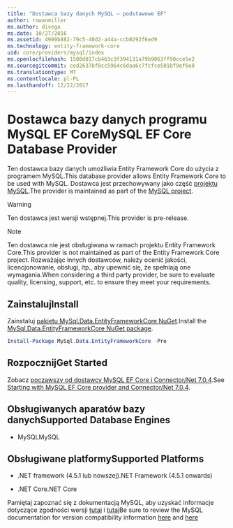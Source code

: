 ```yaml
---
title: "Dostawca bazy danych MySQL — podstawowe EF"
author: rowanmiller
ms.author: divega
ms.date: 10/27/2016
ms.assetid: 4900b882-79c5-40d2-a44a-ccb0292f6ed9
ms.technology: entity-framework-core
uid: core/providers/mysql/index
ms.openlocfilehash: 1500d017cb463c3f394131a79b9063ff90cce5e2
ms.sourcegitcommit: ced2637bf8cc5964c6daa6c7fcfce501bf9ef6e8
ms.translationtype: MT
ms.contentlocale: pl-PL
ms.lasthandoff: 12/22/2017
---
```

# <a name="mysql-ef-core-database-provider"></a><span data-ttu-id="c9744-102">Dostawca bazy danych programu MySQL EF Core</span><span class="sxs-lookup"><span data-stu-id="c9744-102">MySQL EF Core Database Provider</span></span>

<span data-ttu-id="c9744-103">Ten dostawca bazy danych umożliwia Entity Framework Core do użycia z programem MySQL.</span><span class="sxs-lookup"><span data-stu-id="c9744-103">This database provider allows Entity Framework Core to be used with MySQL.</span></span> <span data-ttu-id="c9744-104">Dostawca jest przechowywany jako część [projektu MySQL](http://dev.mysql.com).</span><span class="sxs-lookup"><span data-stu-id="c9744-104">The provider is maintained as part of the [MySQL project](http://dev.mysql.com).</span></span>

> [!WARNING]  
> <span data-ttu-id="c9744-105">Ten dostawca jest wersji wstępnej.</span><span class="sxs-lookup"><span data-stu-id="c9744-105">This provider is pre-release.</span></span>

> [!NOTE]  
> <span data-ttu-id="c9744-106">Ten dostawca nie jest obsługiwana w ramach projektu Entity Framework Core.</span><span class="sxs-lookup"><span data-stu-id="c9744-106">This provider is not maintained as part of the Entity Framework Core project.</span></span> <span data-ttu-id="c9744-107">Rozważając innych dostawców, należy ocenić jakości, licencjonowanie, obsługi, itp., aby upewnić się, że spełniają one wymagania.</span><span class="sxs-lookup"><span data-stu-id="c9744-107">When considering a third party provider, be sure to evaluate quality, licensing, support, etc. to ensure they meet your requirements.</span></span>

## <a name="install"></a><span data-ttu-id="c9744-108">Zainstaluj</span><span class="sxs-lookup"><span data-stu-id="c9744-108">Install</span></span>

<span data-ttu-id="c9744-109">Zainstaluj [pakietu MySql.Data.EntityFrameworkCore NuGet](https://www.nuget.org/packages/MySql.Data.EntityFrameworkCore).</span><span class="sxs-lookup"><span data-stu-id="c9744-109">Install the [MySql.Data.EntityFrameworkCore NuGet package](https://www.nuget.org/packages/MySql.Data.EntityFrameworkCore).</span></span>

``` powershell
Install-Package MySql.Data.EntityFrameworkCore -Pre
```

## <a name="get-started"></a><span data-ttu-id="c9744-110">Rozpocznij</span><span class="sxs-lookup"><span data-stu-id="c9744-110">Get Started</span></span>

<span data-ttu-id="c9744-111">Zobacz [począwszy od dostawcy MySQL EF Core i Connector/Net 7.0.4](http://insidemysql.com/howto-starting-with-mysql-ef-core-provider-and-connectornet-7-0-4/).</span><span class="sxs-lookup"><span data-stu-id="c9744-111">See [Starting with MySQL EF Core provider and Connector/Net 7.0.4](http://insidemysql.com/howto-starting-with-mysql-ef-core-provider-and-connectornet-7-0-4/).</span></span>

## <a name="supported-database-engines"></a><span data-ttu-id="c9744-112">Obsługiwanych aparatów bazy danych</span><span class="sxs-lookup"><span data-stu-id="c9744-112">Supported Database Engines</span></span>

* <span data-ttu-id="c9744-113">MySQL</span><span class="sxs-lookup"><span data-stu-id="c9744-113">MySQL</span></span>

## <a name="supported-platforms"></a><span data-ttu-id="c9744-114">Obsługiwane platformy</span><span class="sxs-lookup"><span data-stu-id="c9744-114">Supported Platforms</span></span>

* <span data-ttu-id="c9744-115">.NET framework (4.5.1 lub nowszej)</span><span class="sxs-lookup"><span data-stu-id="c9744-115">.NET Framework (4.5.1 onwards)</span></span>

* <span data-ttu-id="c9744-116">.NET Core</span><span class="sxs-lookup"><span data-stu-id="c9744-116">.NET Core</span></span>

<span data-ttu-id="c9744-117">Pamiętaj zapoznać się z dokumentacją MySQL, aby uzyskać informacje dotyczące zgodności wersji [tutaj](https://dev.mysql.com/doc/connector-net/en/connector-net-versions.html) i [tutaj](https://dev.mysql.com/doc/connector-net/en/connector-net-entityframework-core.html)</span><span class="sxs-lookup"><span data-stu-id="c9744-117">Be sure to review the MySQL documentation for version compatibility information [here](https://dev.mysql.com/doc/connector-net/en/connector-net-versions.html) and [here](https://dev.mysql.com/doc/connector-net/en/connector-net-entityframework-core.html)</span></span>
